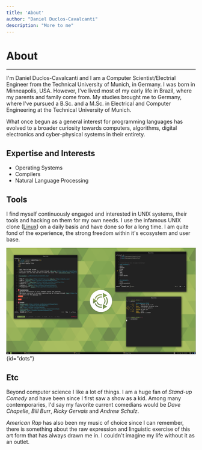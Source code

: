 ```yaml
---
title: 'About'
author: "Daniel Duclos-Cavalcanti"
description: "More to me"
---
```


# About
<hr />

I'm Daniel Duclos-Cavalcanti and I am a Computer Scientist/Electrial Engineer from the Technical University of Munich, in Germany.
I was born in Minneapolis, USA. However, I've lived most of my early life in Brazil, where my parents and family come from. My studies brought me to Germany, where I've pursued a B.Sc. and a M.Sc. in Electrical and Computer Engineering at the Technical University of Munich.

What once begun as a general interest for programming languages has evolved to a broader curiosity towards computers, algorithms, digital electronics and cyber-physical systems in their entirety. 

## Expertise and Interests

+ Operating Systems 
+ Compilers 
+ Natural Language Processing 

## Tools

I find myself continuously engaged and interested in UNIX systems, their tools and hacking on them for my own needs. I use the infamous UNIX clone ([Linux](https://www.linux.org/pages/download/)) on a daily basis and have done so for a long time. I am quite fond of the experience, the strong freedom within it's ecosystem and user base.

![](/assets/images/dotfiles.png){id="dots"}

## Etc

Beyond computer science I like a lot of things. I am a huge fan of *Stand-up Comedy* and have been since I first saw a show as a kid. Among many contemporaries, I'd say my favorite current comedians would be *Dave Chapelle*, *Bill Burr*, *Ricky Gervais* and *Andrew Schulz*.

*American Rap* has also been my music of choice since I can remember, there is something about the raw expression and linguistic exercise 
of this art form that has always drawn me in. I couldn't imagine my life without it as an outlet.
